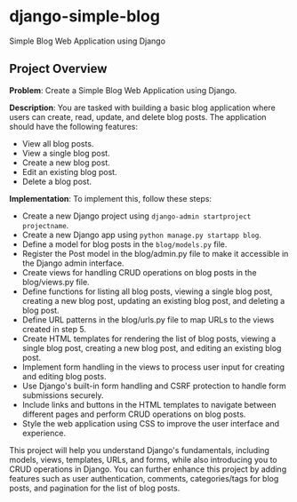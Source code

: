 # django-simple-blog
Simple Blog Web Application using Django

## Project Overview
**Problem**: Create a Simple Blog Web Application using Django.

**Description**:
You are tasked with building a basic blog application where users can create, read, update, and delete blog posts. The application should have the following features:

- View all blog posts.
- View a single blog post.
- Create a new blog post.
- Edit an existing blog post.
- Delete a blog post.

**Implementation**:
To implement this, follow these steps:

- Create a new Django project using `django-admin startproject projectname`.
- Create a new Django app using `python manage.py startapp blog`.
- Define a model for blog posts in the `blog/models.py` file.
- Register the Post model in the blog/admin.py file to make it accessible in the Django admin interface.
- Create views for handling CRUD operations on blog posts in the blog/views.py file.
- Define functions for listing all blog posts, viewing a single blog post, creating a new blog post, updating an existing blog post, and deleting a blog post.
- Define URL patterns in the blog/urls.py file to map URLs to the views created in step 5.
- Create HTML templates for rendering the list of blog posts, viewing a single blog post, creating a new blog post, and editing an existing blog post.
- Implement form handling in the views to process user input for creating and editing blog posts.
- Use Django's built-in form handling and CSRF protection to handle form submissions securely.
- Include links and buttons in the HTML templates to navigate between different pages and perform CRUD operations on blog posts.
- Style the web application using CSS to improve the user interface and experience.

This project will help you understand Django's fundamentals, including models, views, templates, URLs, and forms, while also introducing you to CRUD operations in Django. You can further enhance this project by adding features such as user authentication, comments, categories/tags for blog posts, and pagination for the list of blog posts.

